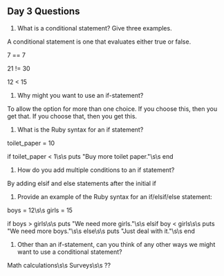 ## Day 3 Questions

1. What is a conditional statement? Give three examples.

A conditional statement is one that evaluates either true or false.

7 == 7

21 != 30

12 < 15  

1. Why might you want to use an if-statement?

To allow the option for more than one choice. If you choose this, then you get that. If you choose that, then you get this.

1. What is the Ruby syntax for an if statement?

toilet_paper = 10

if toilet_paper < 1\s\s
  puts "Buy more toilet paper."\s\s
end   

1. How do you add multiple conditions to an if statement?

By adding elsif and else statements after the initial if

1. Provide an example of the Ruby syntax for an if/elsif/else statement:

boys = 12\s\s
girls = 15

if boys > girls\s\s
  puts "We need more girls."\s\s
elsif boy < girls\s\s
    puts "We need more boys."\s\s
else\s\s
    puts "Just deal with it."\s\s
end     

1. Other than an if-statement, can you think of any other ways we might want to use a conditional statement?

Math calculations\s\s
Surveys\s\s
??
